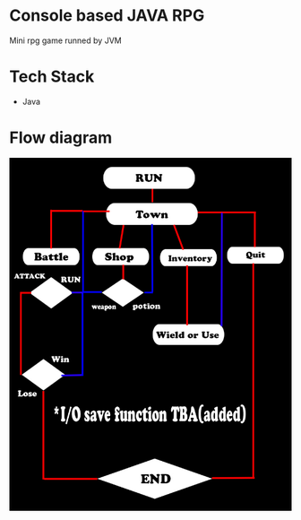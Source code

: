 # Console based JAVA RPG
Mini rpg game runned by JVM

# Tech Stack
- Java

# Flow diagram
![](images/RPGflow.jpg)
